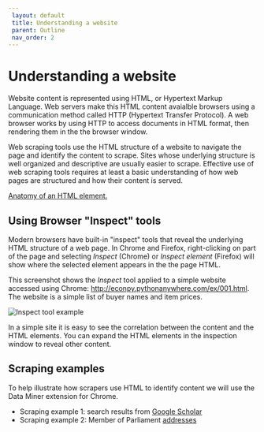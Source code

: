 ```yaml
---
 layout: default
 title: Understanding a website
 parent: Outline
 nav_order: 2
---
```

# Understanding a website

Website content is represented using HTML, or Hypertext Markup Language. Web servers make this HTML content avaialble browsers using a communication method called HTTP (Hypertext Transfer Protocol).  A web browser works by using HTTP to access documents in HTML format, then rendering them in the the browser window.

Web scraping tools use the HTML structure of a website to navigate the page and identify the content to scrape. Sites whose underlying structure is well organized and descriptive are usually easier to scrape. Effective use of web scraping tools requires at least a basic understanding of how web pages are structured and how their content is served.

<a href="https://developer.mozilla.org/en-US/docs/Learn/Getting_started_with_the_web/HTML_basics">Anatomy of an HTML element.</a>

## Using Browser "Inspect" tools

Modern browsers have built-in "inspect" tools that reveal the underlying HTML structure of a web page. In Chrome and Firefox, right-clicking on part of the page and selecting *Inspect* (Chrome) or *Inspect element* (Firefox) will show where the selected element appears in the the page HTML.

This screenshot shows the *Inspect* tool applied to a simple website accessed using Chrome: http://econpy.pythonanywhere.com/ex/001.html.  The website is a simple list of buyer names and item prices.

![Inspect tool example](media/inspect_tool.jpg)

In a simple site it is easy to see the correlation between the content and the HTML elements. You can expand the HTML elements in the inspection window to reveal other content.

## Scraping examples

To help illustrate how scrapers use HTML to identify content we will use the Data Miner extension for Chrome.

- Scraping example 1: search results from [Google Scholar](https://scholar.google.com)
- Scraping example 2: Member of Parliament [addresses](https://www.ourcommons.ca/Members/en/search)

